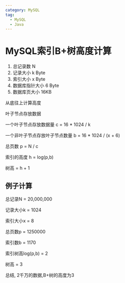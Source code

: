 ```yaml
---
category: MySQL
tag:
  - MySQL
  - Java
---
```



# MySQL索引B+树高度计算

1. 总记录数 N
2. 记录大小 k Byte
3. 索引大小 x Byte
4. 数据库指针大小 6 Byte
5. 数据库页大小  16KB

从底往上计算高度

叶子节点存放数据

一个叶子节点存放数据量 c = 16 * 1024 / k

一个非叶子节点存放叶子节点数量 b = 16 * 1024 / (x + 6)

总页数 p = N / c

索引的高度 h = log(p,b)

树高 = h + 1



## 例子计算

总记录N = 20,000,000 

记录大小k = 1024 

索引大小x = 8 

总页数p = 1250000

索引数b = 1170

索引树高log(p,b) = 2

树高 = 3

总结, 2千万的数据,B+树的高度为3








